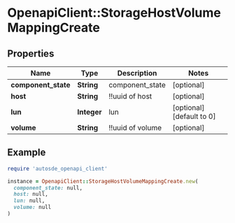 # OpenapiClient::StorageHostVolumeMappingCreate

## Properties

| Name | Type | Description | Notes |
| ---- | ---- | ----------- | ----- |
| **component_state** | **String** | component_state | [optional] |
| **host** | **String** | !!uuid of host | [optional] |
| **lun** | **Integer** | lun | [optional][default to 0] |
| **volume** | **String** | !!uuid of volume | [optional] |

## Example

```ruby
require 'autosde_openapi_client'

instance = OpenapiClient::StorageHostVolumeMappingCreate.new(
  component_state: null,
  host: null,
  lun: null,
  volume: null
)
```

